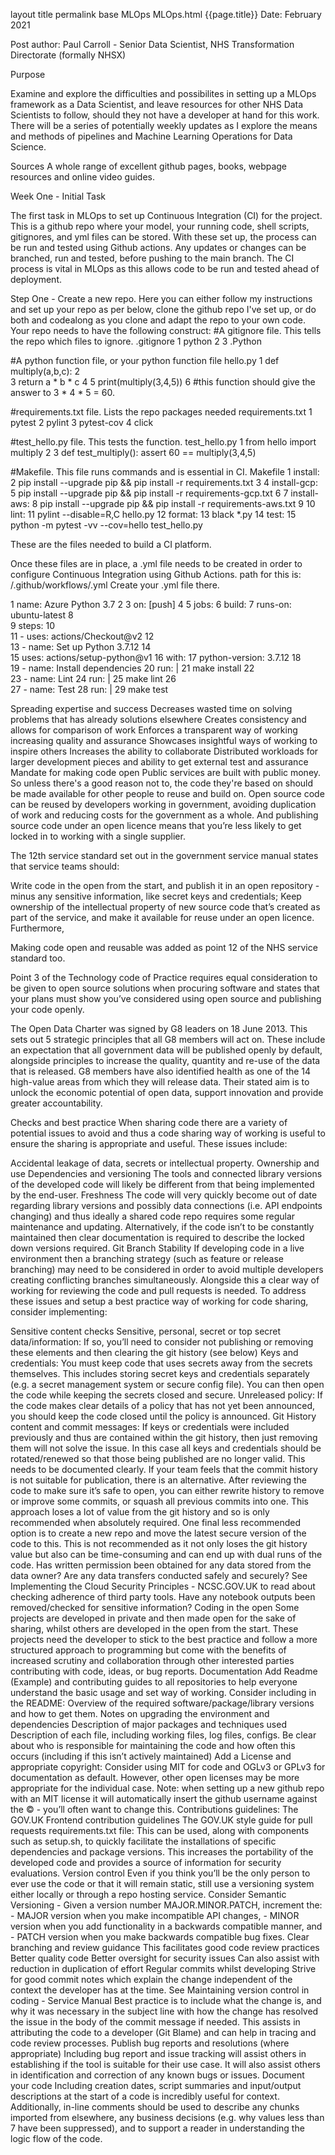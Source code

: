 layout	title	permalink
base
MLOps
MLOps.html
{{page.title}}
Date: February 2021

Post author: Paul Carroll - Senior Data Scientist, NHS Transformation Directorate (formally NHSX)

Purpose

Examine and explore the difficulties and possibilites in setting up a MLOps framework as a Data Scientist, and leave resources for other NHS Data Scientists to follow, should they not have a developer at hand for this work. 
There will be a series of potentially weekly updates as I explore the means and methods of pipelines and Machine Learning Operations for Data Science.


Sources
A whole range of excellent github pages, books, webpage resources and online video guides. 


Week One - Initial Task

The first task in MLOps to set up Continuous Integration (CI) for the project. 
This is a github repo where your model, your running code, shell scripts, gitignores, and yml files can be stored.
With these set up, the process can be run and tested using Github actions. 
Any updates or changes can be branched, run and tested, before pushing to the main branch. 
The CI process is vital in MLOps as this allows code to be run and tested ahead of deployment.

Step One -  Create a new repo. Here you can either follow my instructions and set up your repo as per below, clone the github repo I've set up, or do both and codealong as you clone and adapt the repo to your own code. 
Your repo needs to have the following construct:
#A gitignore file. This tells the repo which files to ignore. 
.gitignore
1 python
2
3 .Python

#A python function file, or your python function file
hello.py 
1 def multiply(a,b,c):
2     
3     return a * b * c
4
5 print(multiply(3,4,5))
6 #this function should give the answer to 3 * 4 * 5 = 60.

#requirements.txt file. Lists the repo packages needed
requirements.txt
1 pytest
2 pylint
3 pytest-cov
4 click

#test_hello.py file. This tests the function. 
test_hello.py
1 from hello import multiply
2
3 def test_multiply():
      assert 60 == multiply(3,4,5)
      
#Makefile. This file runs commands and is essential in CI.
Makefile
1 install:
2         pip install --upgrade pip && pip install -r requirements.txt
3
4 install-gcp:
5         pip install --upgrade pip && pip install -r requirements-gcp.txt
6
7 install-aws:
8         pip install --upgrade pip && pip install -r requirements-aws.txt
9
10 lint: 
11        pylint --disable=R,C hello.py
12 format:
13        black *.py
14 test:
15       python -m pytest -vv --cov=hello test_hello.py 

These are the files needed to build a CI platform. 

Once these files are in place, a .yml file needs to be created in order to configure Continuous Integration using Github Actions.
path for this is: <your-repo>/.github/workflows/<your-repo>.yml
Create your .yml file there.
  
1 name: Azure Python 3.7
2 
3 on: [push]
4 
5 jobs:
6   build:
7     runs-on: ubuntu-latest
8     
9     steps:
10     
11       - uses: actions/Checkout@v2
12       
13       - name: Set up Python 3.7.12
14      
15         uses: actions/setup-python@v1
16         with:
17           python-version: 3.7.12
18          
19       - name: Install dependencies
20          run: |
21           make install
22          
23       - name: Lint
24         run: |
25           make lint
26           
27       - name: Test
28         run: |
29           make test
  



Spreading expertise and success
Decreases wasted time on solving problems that has already solutions elsewhere
Creates consistency and allows for comparison of work
Enforces a transparent way of working increasing quality and assurance
Showcases insightful ways of working to inspire others
Increases the ability to collaborate
Distributed workloads for larger development pieces and ability to get external test and assurance
Mandate for making code open
Public services are built with public money. So unless there's a good reason not to, the code they're based on should be made available for other people to reuse and build on. Open source code can be reused by developers working in government, avoiding duplication of work and reducing costs for the government as a whole. And publishing source code under an open licence means that you’re less likely to get locked in to working with a single supplier.

The 12th service standard set out in the government service manual states that service teams should:

Write code in the open from the start, and publish it in an open repository - minus any sensitive information, like secret keys and credentials;
Keep ownership of the intellectual property of new source code that’s created as part of the service, and make it available for reuse under an open licence.
Furthermore,

Making code open and reusable was added as point 12 of the NHS service standard too.

Point 3 of the Technology code of Practice requires equal consideration to be given to open source solutions when procuring software and states that your plans must show you’ve considered using open source and publishing your code openly.

The Open Data Charter was signed by G8 leaders on 18 June 2013. This sets out 5 strategic principles that all G8 members will act on. These include an expectation that all government data will be published openly by default, alongside principles to increase the quality, quantity and re-use of the data that is released. G8 members have also identified health as one of the 14 high-value areas from which they will release data. Their stated aim is to unlock the economic potential of open data, support innovation and provide greater accountability.

Checks and best practice
When sharing code there are a variety of potential issues to avoid and thus a code sharing way of working is useful to ensure the sharing is appropriate and useful. These issues include:

Accidental leakage of data, secrets or intellectual property.
Ownership and use
Dependencies and versioning
The tools and connected library versions of the developed code will likely be different from that being implemented by the end-user.
Freshness
The code will very quickly become out of date regarding library versions and possibly data connections (i.e. API endpoints changing) and thus ideally a shared code repo requires some regular maintenance and updating.
Alternatively, if the code isn’t to be constantly maintained then clear documentation is required to describe the locked down versions required.
Git Branch Stability
If developing code in a live environment then a branching strategy (such as feature or release branching) may need to be considered in order to avoid multiple developers creating conflicting branches simultaneously.
Alongside this a clear way of working for reviewing the code and pull requests is needed.
To address these issues and setup a best practice way of working for code sharing, consider implementing:

Sensitive content checks
Sensitive, personal, secret or top secret data/information: If so, you’ll need to consider not publishing or removing these elements and then clearing the git history (see below)
Keys and credentials: You must keep code that uses secrets away from the secrets themselves. This includes storing secret keys and credentials separately (e.g. a secret management system or secure config file). You can then open the code while keeping the secrets closed and secure.
Unreleased policy: If the code makes clear details of a policy that has not yet been announced, you should keep the code closed until the policy is announced.
Git History content and commit messages:
If keys or credentials were included previously and thus are contained within the git history, then just removing them will not solve the issue. In this case all keys and credentials should be rotated/renewed so that those being published are no longer valid. This needs to be documented clearly.
If your team feels that the commit history is not suitable for publication, there is an alternative. After reviewing the code to make sure it’s safe to open, you can either rewrite history to remove or improve some commits, or squash all previous commits into one. This approach loses a lot of value from the git history and so is only recommended when absolutely required.
One final less recommended option is to create a new repo and move the latest secure version of the code to this. This is not recommended as it not only loses the git history value but also can be time-consuming and can end up with dual runs of the code.
Has written permission been obtained for any data stored from the data owner?
Are any data transfers conducted safely and securely? See Implementing the Cloud Security Principles - NCSC.GOV.UK to read about checking adherence of third party tools.
Have any notebook outputs been removed/checked for sensitive information?
Coding in the open
Some projects are developed in private and then made open for the sake of sharing, whilst others are developed in the open from the start.
These projects need the developer to stick to the best practice and follow a more structured approach to programming but come with the benefits of increased scrutiny and collaboration through other interested parties contributing with code, ideas, or bug reports.
Documentation
Add Readme (Example) and contributing guides to all repositories to help everyone understand the basic usage and set way of working. Consider including in the README:
Overview of the required software/package/library versions and how to get them.
Notes on upgrading the environment and dependencies
Description of major packages and techniques used
Description of each file, including working files, log files, configs.
Be clear about who is responsible for maintaining the code and how often this occurs (including if this isn’t actively maintained)
Add a License and appropriate copyright:
Consider using MIT for code and OGLv3 or GPLv3 for documentation as default. However, other open licenses may be more appropriate for the individual case.
Note: when setting up a new github repo with an MIT license it will automatically insert the github username against the © - you’ll often want to change this.
Contributions guidelines:
The GOV.UK Frontend contribution guidelines
The GOV.UK style guide for pull requests
requirements.txt file:
This can be used, along with components such as setup.sh, to quickly facilitate the installations of specific dependencies and package versions.
This increases the portability of the developed code and provides a source of information for security evaluations.
Version control
Even if you think you’ll be the only person to ever use the code or that it will remain static, still use a versioning system either locally or through a repo hosting service.
Consider Semantic Versioning - Given a version number MAJOR.MINOR.PATCH, increment the: - MAJOR version when you make incompatible API changes, - MINOR version when you add functionality in a backwards compatible manner, and - PATCH version when you make backwards compatible bug fixes.
Clear branching and review guidance
This facilitates good code review practices
Better quality code
Better oversight for security issues
Can also assist with reduction in duplication of effort
Regular commits whilst developing
Strive for good commit notes which explain the change independent of the context the developer has at the time. See Maintaining version control in coding - Service Manual
Best practice is to include what the change is, and why it was necessary in the subject line with how the change has resolved the issue in the body of the commit message if needed.
This assists in attributing the code to a developer (Git Blame) and can help in tracing and code review processes.
Publish bug reports and resolutions (where appropriate)
Including bug report and issue tracking will assist others in establishing if the tool is suitable for their use case.
It will also assist others in identification and correction of any known bugs or issues.
Document your code
Including creation dates, script summaries and input/output descriptions at the start of a code is incredibly useful for context.
Additionally, in-line comments should be used to describe any chunks imported from elsewhere, any business decisions (e.g. why values less than 7 have been suppressed), and to support a reader in understanding the logic flow of the code.
